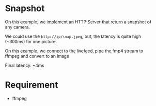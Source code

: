 # Snapshot

On this example, we implement an HTTP Server that return a snapshot of any camera.

We could use the `http://ip/snap.jpeg`, but, the latency is quite high (~300ms) for one picture.

On this example, we connect to the livefeed, pipe the fmp4 stream to ffmpeg and convert to an image

Final latency: ~4ms

# Requirement

- ffmpeg

